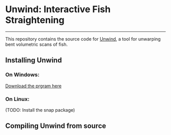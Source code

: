 # Unwind: Interactive Fish Straightening
----------------------------------------

This repository contains the source code for [Unwind](http://google.com), a tool for unwarping bent volumetric scans of fish.

## Installing Unwind

### On Windows:
[Download the prgram here](http://)

### On Linux:
(TODO: Install the snap package)

## Compiling Unwind from source
